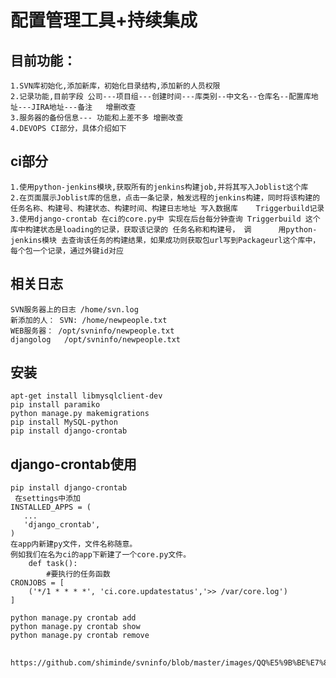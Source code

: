 # 配置管理工具+持续集成

## 目前功能：
	1.SVN库初始化,添加新库，初始化目录结构,添加新的人员权限
	2.记录功能,目前字段 公司---项目组---创建时间---库类别--中文名--仓库名--配置库地址---JIRA地址---备注   增删改查
	3.服务器的备份信息--- 功能和上差不多 增删改查
	4.DEVOPS CI部分，具体介绍如下
## ci部分
	1.使用python-jenkins模块,获取所有的jenkins构建job,并将其写入Joblist这个库
	2.在页面展示Joblist库的信息，点击一条记录，触发远程的jenkins构建，同时将该构建的 任务名称、构建号、构建状态、构建时间、构建日志地址 写入数据库	Triggerbuild记录
	3.使用django-crontab 在ci的core.py中 实现在后台每分钟查询 Triggerbuild 这个库中构建状态是loading的记录，获取该记录的 任务名称和构建号， 调		用python-jenkins模块 去查询该任务的构建结果，如果成功则获取包url写到Packageurl这个库中，每个包一个记录，通过外键id对应
		

## 相关日志
	SVN服务器上的日志 /home/svn.log
	新添加的人： SVN: /home/newpeople.txt
	WEB服务器： /opt/svninfo/newpeople.txt
	djangolog   /opt/svninfo/newpeople.txt


## 安装
	apt-get install libmysqlclient-dev
	pip install paramiko
	python manage.py makemigrations
	pip install MySQL-python
	pip install django-crontab
	
## django-crontab使用
	pip install django-crontab
	 在settings中添加 
	INSTALLED_APPS = (
       ...
       'django_crontab',
   	)
   	在app内新建py文件，文件名称随意。
	例如我们在名为ci的app下新建了一个core.py文件。
		def task():
   			#要执行的任务函数
	CRONJOBS = [
    	('*/1 * * * *', 'ci.core.updatestatus','>> /var/core.log')
	]

	python manage.py crontab add
	python manage.py crontab show
	python manage.py crontab remove
##
	https://github.com/shiminde/svninfo/blob/master/images/QQ%E5%9B%BE%E7%89%8720190329133120.png
